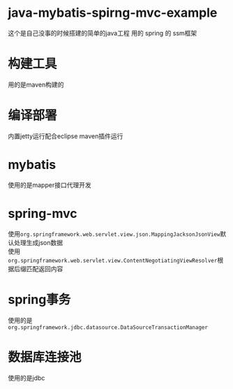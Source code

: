 # java-mybatis-spirng-mvc-example
这个是自己没事的时候搭建的简单的java工程  用的 spring 的 ssm框架 
# 构建工具
用的是maven构建的 
# 编译部署
内置jetty运行配合eclipse maven插件运行  
# mybatis
使用的是mapper接口代理开发
# spring-mvc
使用`org.springframework.web.servlet.view.json.MappingJacksonJsonView`默认处理生成json数据  
使用`org.springframework.web.servlet.view.ContentNegotiatingViewResolver`根据后缀匹配返回内容
# spring事务
使用的是`org.springframework.jdbc.datasource.DataSourceTransactionManager`  
# 数据库连接池
使用的是jdbc
